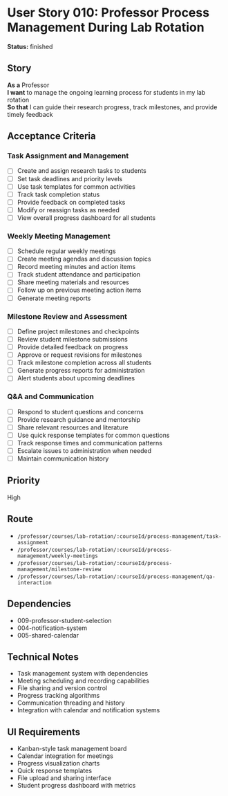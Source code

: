 # User Story 010: Professor Process Management During Lab Rotation

**Status:** finished

## Story
**As a** Professor  
**I want** to manage the ongoing learning process for students in my lab rotation  
**So that** I can guide their research progress, track milestones, and provide timely feedback

## Acceptance Criteria

### Task Assignment and Management
- [ ] Create and assign research tasks to students
- [ ] Set task deadlines and priority levels
- [ ] Use task templates for common activities
- [ ] Track task completion status
- [ ] Provide feedback on completed tasks
- [ ] Modify or reassign tasks as needed
- [ ] View overall progress dashboard for all students

### Weekly Meeting Management  
- [ ] Schedule regular weekly meetings
- [ ] Create meeting agendas and discussion topics
- [ ] Record meeting minutes and action items
- [ ] Track student attendance and participation
- [ ] Share meeting materials and resources
- [ ] Follow up on previous meeting action items
- [ ] Generate meeting reports

### Milestone Review and Assessment
- [ ] Define project milestones and checkpoints
- [ ] Review student milestone submissions
- [ ] Provide detailed feedback on progress
- [ ] Approve or request revisions for milestones
- [ ] Track milestone completion across all students
- [ ] Generate progress reports for administration
- [ ] Alert students about upcoming deadlines

### Q&A and Communication
- [ ] Respond to student questions and concerns
- [ ] Provide research guidance and mentorship
- [ ] Share relevant resources and literature
- [ ] Use quick response templates for common questions
- [ ] Track response times and communication patterns
- [ ] Escalate issues to administration when needed
- [ ] Maintain communication history

## Priority
High

## Route
- `/professor/courses/lab-rotation/:courseId/process-management/task-assignment`
- `/professor/courses/lab-rotation/:courseId/process-management/weekly-meetings`
- `/professor/courses/lab-rotation/:courseId/process-management/milestone-review`
- `/professor/courses/lab-rotation/:courseId/process-management/qa-interaction`

## Dependencies
- 009-professor-student-selection
- 004-notification-system
- 005-shared-calendar

## Technical Notes
- Task management system with dependencies
- Meeting scheduling and recording capabilities
- File sharing and version control
- Progress tracking algorithms
- Communication threading and history
- Integration with calendar and notification systems

## UI Requirements
- Kanban-style task management board
- Calendar integration for meetings
- Progress visualization charts
- Quick response templates
- File upload and sharing interface
- Student progress dashboard with metrics